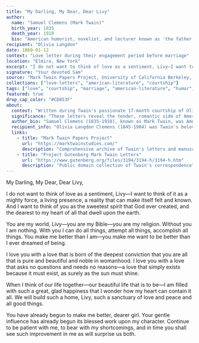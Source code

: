 ```yaml
---
title: "My Darling, My Dear, Dear Livy"
author:
  name: "Samuel Clemens (Mark Twain)"
  birth_year: 1835
  death_year: 1910
  bio: "American humorist, novelist, and lecturer known as 'the father of American literature'"
recipient: "Olivia Langdon"
date: 1869-01-12
context: "Love letter during their engagement period before marriage"
location: "Elmira, New York"
excerpt: "I do not want to think of love as a sentiment, Livy—I want to think of it as a mighty force, a living presence, a reality that can make itself felt and known."
signature: "Your devoted Sam"
source: "Mark Twain Papers Project, University of California Berkeley, Project Gutenberg"
collections: ["love-letters", "american-literature", "courtship"]
tags: ["love", "courtship", "marriage", "american-literature", "humor", "devotion"]
featured: true
drop_cap_color: "#CD853F"
about:
  context: "Written during Twain's passionate 17-month courtship of Olivia Langdon, involving over 180 letters. They married on February 2, 1870."
  significance: "These letters reveal the tender, romantic side of America's greatest humorist, showing how love transformed the rough riverboat pilot into a devoted husband."
  author_bio: "Samuel Clemens (1835-1910), known as Mark Twain, was America's premier humorist and author of classics like 'Tom Sawyer' and 'Huckleberry Finn.'"
  recipient_info: "Olivia Langdon Clemens (1845-1904) was Twain's beloved wife and intellectual companion who influenced his writing and moral development throughout their marriage."
  links:
    - title: "Mark Twain Papers Project"
      url: "https://marktwainstudies.com/"
      description: "Comprehensive archive of Twain's letters and manuscripts"
    - title: "Project Gutenberg Mark Twain Letters"
      url: "https://www.gutenberg.org/files/3194/3194-h/3194-h.htm"
      description: "Public domain collection of Twain's correspondence"
---
```


My Darling, My Dear, Dear Livy,

I do not want to think of love as a sentiment, Livy—I want to think of it as a mighty force, a living presence, a reality that can make itself felt and known. And I want to think of you as the sweetest spirit that God ever created, and the dearest to my heart of all that dwell upon the earth.

You are my world, Livy—you are my Bible—you are my religion. Without you I am nothing. With you I can do all things, attempt all things, accomplish all things. You make me better than I am—you make me want to be better than I ever dreamed of being.

I love you with a love that is born of the deepest conviction that you are all that is pure and beautiful and noble in womanhood. I love you with a love that asks no questions and needs no reasons—a love that simply exists because it must exist, as surely as the sun must shine.

When I think of our life together—our beautiful life that is to be—I am filled with such a great, glad happiness that I wonder how my heart can contain it all. We will build such a home, Livy, such a sanctuary of love and peace and all good things.

You have already begun to make me better, dearer girl. Your gentle influence has already begun its blessed work upon my character. Continue to be patient with me, to bear with my shortcomings, and in time you shall see such improvement in me as will surprise us both.